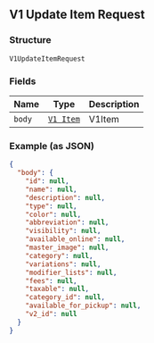 ## V1 Update Item Request

### Structure

`V1UpdateItemRequest`

### Fields

| Name | Type | Description |
|  --- | --- | --- |
| `body` | [`V1 Item`](/doc/models/v1-item.md) | V1Item |

### Example (as JSON)

```json
{
  "body": {
    "id": null,
    "name": null,
    "description": null,
    "type": null,
    "color": null,
    "abbreviation": null,
    "visibility": null,
    "available_online": null,
    "master_image": null,
    "category": null,
    "variations": null,
    "modifier_lists": null,
    "fees": null,
    "taxable": null,
    "category_id": null,
    "available_for_pickup": null,
    "v2_id": null
  }
}
```

